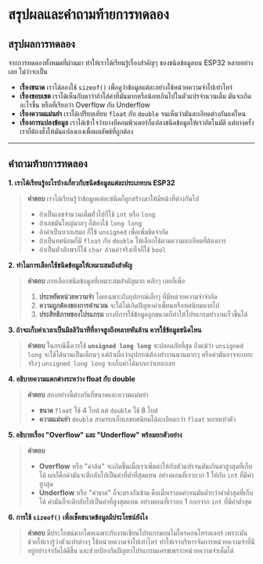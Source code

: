 # สรุปผลและคำถามท้ายการทดลอง

## สรุปผลการทดลอง

จากการทดลองทั้งหมดที่ผ่านมา ทำให้เราได้เรียนรู้เรื่องสำคัญๆ ของชนิดข้อมูลบน ESP32 หลายอย่างเลย ไม่ว่าจะเป็น

*   **เรื่องขนาด** เราได้ลองใช้ `sizeof()` เพื่อดูว่าข้อมูลแต่ละอย่างใช้หน่วยความจำไปเท่าไหร่
*   **เรื่องขอบเขต** เราได้เห็นกับตาว่าถ้าใส่ค่าที่มันมากหรือน้อยเกินไปในตัวแปรจำนวนเต็ม มันจะเกิดอะไรขึ้น หรือที่เรียกว่า Overflow กับ Underflow
*   **เรื่องความแม่นยำ** เราได้เปรียบเทียบ `float` กับ `double` จนเห็นว่ามันละเอียดต่างกันแค่ไหน
*   **เรื่องการแปลงข้อมูล** เราได้เข้าใจว่าบางทีคอมพิวเตอร์ก็แปลงชนิดข้อมูลให้เราอัตโนมัติ แต่บางครั้งเราก็ต้องสั่งให้มันแปลงเองเพื่อผลลัพธ์ที่ถูกต้อง

---

## คำถามท้ายการทดลอง

**1. เราได้เรียนรู้อะไรบ้างเกี่ยวกับชนิดข้อมูลแต่ละประเภทบน ESP32**

> **คำตอบ** เราได้เรียนรู้ว่าข้อมูลแต่ละชนิดก็ถูกสร้างมาให้มีหน้าที่ต่างกันไป
> *   ถ้าเป็นเลขจำนวนเต็มทั่วไปก็ใช้ `int` หรือ `long`
> *   ถ้าเลขมันใหญ่มากๆ ก็ต้องใช้ `long long`
> *   ถ้าค่าเป็นบวกเสมอ ก็ใช้ `unsigned` เพื่อเพิ่มขีดจำกัด
> *   ถ้าเป็นทศนิยมก็มี `float` กับ `double` ให้เลือกใช้ตามความละเอียดที่ต้องการ
> *   ถ้าเป็นตัวอักษรก็ใช้ `char` ส่วนค่าจริงเท็จก็ใช้ `bool`

**2. ทำไมการเลือกใช้ชนิดข้อมูลให้เหมาะสมถึงสำคัญ**

> **คำตอบ** การเลือกชนิดข้อมูลที่เหมาะสมสำคัญมาก หลักๆ เลยก็เพื่อ
> 1.  **ประหยัดหน่วยความจำ** โดยเฉพาะกับอุปกรณ์เล็กๆ ที่มีหน่วยความจำจำกัด
> 2.  **ความถูกต้องของการคำนวณ** จะได้ไม่เกิดปัญหาค่าเพี้ยนหรือทศนิยมหายไป
> 3.  **ประสิทธิภาพของโปรแกรม** บางทีการใช้ข้อมูลถูกขนาดก็ทำให้โปรแกรมทำงานเร็วขึ้นได้

**3. ถ้าจะเก็บค่าเวลาเป็นมิลลิวินาทีที่อาจสูงถึงหลายพันล้าน ควรใช้ข้อมูลชนิดไหน**

> **คำตอบ** ในกรณีนี้ควรใช้ **`unsigned long long`** จะปลอดภัยที่สุด
> ถึงแม้ว่า `unsigned long` จะใช้ได้นานเป็นเดือนๆ แต่ถ้าเผื่อว่าอุปกรณ์ต้องทำงานนานมากๆ หรือค่ามันอาจจะเยอะจริงๆ `unsigned long long` จะเก็บค่าได้มากกว่าเยอะเลย

**4. อธิบายความแตกต่างระหว่าง float กับ double**

> **คำตอบ** สองอย่างนี้ต่างกันที่ขนาดและความแม่นยำ
> *   **ขนาด** `float` ใช้ 4 ไบต์ แต่ `double` ใช้ 8 ไบต์
> *   **ความแม่นยำ** `double` สามารถเก็บเลขทศนิยมได้ละเอียดกว่า `float` หลายเท่าตัว

**5. อธิบายเรื่อง "Overflow" และ "Underflow" พร้อมยกตัวอย่าง**

> **คำตอบ**
> *   **Overflow** หรือ "ค่าล้น" จะเกิดขึ้นเมื่อเราเพิ่มค่าให้กับตัวแปรจนมันเกินค่าสูงสุดที่เก็บได้ ผลก็คือค่ามันจะตีกลับไปเป็นค่าที่ต่ำที่สุดแทน อย่างตอนที่เราบวก 1 ให้กับ `int` ที่มีค่าสูงสุด
> *   **Underflow** หรือ "ค่าขาด" ก็จะตรงกันข้าม คือเมื่อเราลดค่าจนมันต่ำกว่าค่าต่ำสุดที่เก็บได้ ค่ามันก็จะตีกลับไปเป็นค่าที่สูงสุดแทน อย่างตอนที่เราลบ 1 ออกจาก `int` ที่มีค่าต่ำสุด

**6. การใช้ `sizeof()` เพื่อเช็คขนาดข้อมูลมีประโยชน์ยังไง**

> **คำตอบ** มีประโยชน์มากโดยเฉพาะกับงานเขียนโปรแกรมบนไมโครคอนโทรลเลอร์ เพราะมันช่วยให้เรารู้ว่าตัวแปรต่างๆ ใช้หน่วยความจำไปเท่าไหร่ ทำให้เราบริหารจัดการหน่วยความจำที่มีอยู่อย่างจำกัดได้ดีขึ้น และช่วยป้องกันปัญหาโปรแกรมแครชเพราะหน่วยความจำเต็มได้
